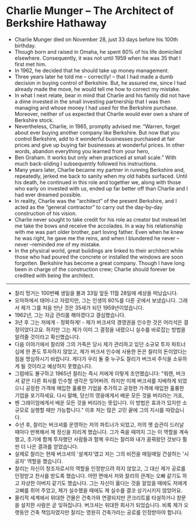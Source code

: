 # Charlie Munger – The Architect of Berkshire Hathaway

- Charlie Munger died on November 28, just 33 days before his 100th birthday.
- Though born and raised in Omaha, he spent 80% of his life domiciled elsewhere. Consequently, it was not until 1959 when he was 35 that I first met him.
- In 1962, he decided that he should take up money management.
- Three years later he told me – correctly! – that I had made a dumb decision in buying control of Berkshire. But, he assured me, since I had already made the move, he would tell me how to correct my mistake.
- In what I next relate, bear in mind that Charlie and his family did not have a dime invested in the small investing partnership that I was then managing and whose money I had used for the Berkshire purchase. Moreover, neither of us expected that Charlie would ever own a share of Berkshire stock.
- Nevertheless, Charlie, in 1965, promptly advised me: “Warren, forget about ever buying another company like Berkshire. But now that you control Berkshire, add to it wonderful businesses purchased at fair prices and give up buying fair businesses at wonderful prices. In other words, abandon everything you learned from your hero,
- Ben Graham. It works but only when practiced at small scale.” With much back-sliding I subsequently followed his instructions.
- Many years later, Charlie became my partner in running Berkshire and, repeatedly, jerked me back to sanity when my old habits surfaced. Until his death, he continued in this role and together we, along with those who early on invested with us, ended up far better off than Charlie and I had ever dreamed possible.
- In reality, Charlie was the “architect” of the present Berkshire, and I acted as the “general contractor” to carry out the day-by-day construction of his vision.
- Charlie never sought to take credit for his role as creator but instead let me take the bows and receive the accolades. In a way his relationship with me was part older brother, part loving father. Even when he knew he was right, he gave me the reins, and when I blundered he never – never –reminded me of my mistake.
- In the physical world, great buildings are linked to their architect while those who had poured the concrete or installed the windows are soon forgotten. Berkshire has become a great company. Though I have long been in charge of the construction crew; Charlie should forever be credited with being the architect.

---

- 찰리 멍거는 100번째 생일을 불과 33일 앞둔 11월 28일에 세상을 떠났습니다.
- 오마하에서 태어나고 자랐지만, 그는 인생의 80%를 다른 곳에서 보냈습니다. 그래서 제가 그를 처음 만난 것은 35세가 되던 1959년이었습니다.
- 1962년, 그는 자금 관리를 해야겠다고 결심했습니다.
- 3년 후 그는 저에게 - 정확하게! - 제가 버크셔의 경영권을 인수한 것은 어리석은 결정이었다고요. 하지만 그는 제가 이미 그 결정을 내렸으니 실수를 바로잡는 방법을 알려줄 것이라고 확신했습니다.
- 다음 이야기에서 찰리와 그의 가족은 당시 제가 관리하고 있던 소규모 투자 파트너십에 한 푼도 투자하지 않았고, 제가 버크셔 인수에 사용한 돈은 찰리의 돈이었다는 점을 명심하시기 바랍니다. 게다가 우리 둘 중 누구도 찰리가 버크셔 주식을 소유하게 될 것이라고 예상하지 못했습니다.
- 그럼에도 불구하고 1965년 찰리는 즉시 저에게 이렇게 조언했습니다: "워렌, 버크셔 같은 다른 회사를 인수할 생각은 잊어버려. 하지만 이제 버크셔를 지배하게 되었으니 공정한 가격에 매입한 훌륭한 기업을 추가하고 공정한 가격에 매입한 훌륭한 기업을 포기하세요. 다시 말해, 당신의 영웅에게서 배운 모든 것을 버리라는 거죠,
- 벤 그레이엄에게서 배운 모든 것을 버리라는 뜻입니다. 이 방법은 효과가 있지만 소규모로 실행할 때만 가능합니다." 이후 저는 많은 고민 끝에 그의 지시를 따랐습니다.
- 수년 후, 찰리는 버크셔를 운영하는 저의 파트너가 되었고, 저의 옛 습관이 드러날 때마다 반복해서 제 정신을 차리게 했습니다. 그가 죽을 때까지 그는 이 역할을 계속했고, 초기에 함께 투자했던 사람들과 함께 우리는 찰리와 내가 꿈꿔왔던 것보다 훨씬 더 나은 결과를 얻었습니다.
- 실제로 찰리는 현재 버크셔의 '설계자'였고 저는 그의 비전을 매일매일 건설하는 '시공자' 역할을 했습니다.
- 찰리는 자신이 창조자로서의 역할을 인정받으려 하지 않았고, 그 대신 제가 공로를 인정받고 찬사를 받도록 했습니다. 어떤 면에서 저와 찰리의 관계는 오빠 같기도 하고 자상한 아버지 같기도 했습니다. 그는 자신이 옳다는 것을 알았을 때에도 저에게 고삐를 쥐어 주었고, 제가 실수했을 때에도 제 실수를 결코 상기시키지 않았어요.
- 물리적 세계에서 위대한 건물은 건축가와 연결되지만 콘크리트를 타설하거나 창문을 설치한 사람은 곧 잊혀집니다. 버크셔는 위대한 회사가 되었습니다. 비록 제가 오랫동안 건축 책임자였지만 찰리는 영원히 건축가라는 공로를 인정받아야 합니다.